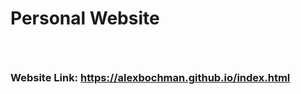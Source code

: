 # <p> Personal Website </p>

<br>

### <p>Website Link: https://alexbochman.github.io/index.html</p>

